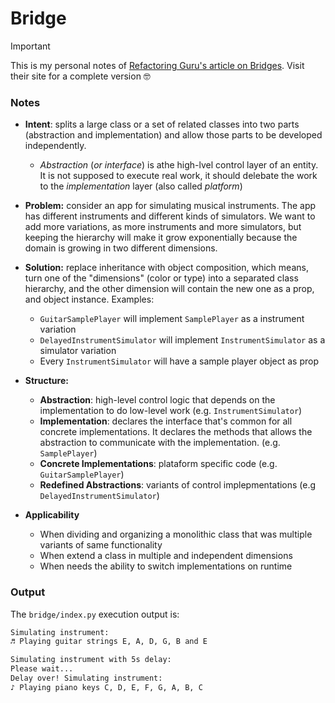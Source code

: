 # Bridge

> [!IMPORTANT]
> This is my personal notes of [Refactoring Guru's article on Bridges](https://refactoring.guru/design-patterns/bridge). Visit their site for a complete version 🤓

### Notes

- **Intent**: splits a large class or a set of related classes into two parts (abstraction and implementation) and allow those parts to be developed independently.
  - *Abstraction* (*or interface*) is athe high-lvel control layer of an entity. It is not supposed to execute real work, it should delebate the work to the *implementation* layer (also called *platform*) 

- **Problem:** consider an app for simulating musical instruments. The app has different instruments and different kinds of simulators. We want to add more variations, as more instruments and more simulators, but keeping the hierarchy will make it grow exponentially because the domain is growing in two different dimensions.

- **Solution:** replace inheritance with object composition, which means, turn one of the "dimensions" (color or type) into a separated class hierarchy, and the other dimension will contain the new one as a prop, and object instance. Examples:
  - `GuitarSamplePlayer` will implement `SamplePlayer` as a instrument variation
  - `DelayedInstrumentSimulator` will implement `InstrumentSimulator` as a simulator variation
  - Every `InstrumentSimulator` will have a sample player object as prop

- **Structure:**
  - **Abstraction**: high-level control logic that depends on the implementation to do low-level work (e.g. `InstrumentSimulator`)
  - **Implementation**: declares the interface that's common for all concrete implementations. It declares the methods that allows the abstraction to communicate with the implementation. (e.g. `SamplePlayer`) 
  - **Concrete Implementations**: plataform specific code (e.g. `GuitarSamplePlayer`) 
  - **Redefined Abstractions**: variants of control implepmentations (e.g `DelayedInstrumentSimulator`)


- **Applicability**
  - When dividing and organizing a monolithic class that was multiple variants of same functionality
  - When extend a class in multiple and independent dimensions
  - When needs the ability to switch implementations on runtime


### Output

The `bridge/index.py` execution output is:

```cmd
Simulating instrument:
♬ Playing guitar strings E, A, D, G, B and E

Simulating instrument with 5s delay:
Please wait...
Delay over! Simulating instrument:
♪ Playing piano keys C, D, E, F, G, A, B, C
```
